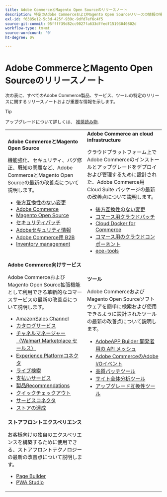 ```yaml
---
title: Adobe CommerceとMagento Open Sourceのリリースノート
description: 特定のAdobe CommerceおよびMagento Open Sourceリリースの情報の場所について説明します。
exl-id: f6385e12-5c3d-425f-939c-9dfd7ef6c4f5
source-git-commit: 95ffff39d82cc9027fa633dffedf15193040802d
workflow-type: tm+mt
source-wordcount: '0'
ht-degree: 0%

---
```


# Adobe CommerceとMagento Open Sourceのリリースノート

次の表に、すべてのAdobe Commerce製品、サービス、ツールの特定のリリースに関するリリースノートおよび重要な情報を示します。

>[!TIP]
>
>アップグレードについて詳しくは、 [推奨読み物](../../upgrade/resources/recommended-reading.md).

<table>
  <tbody>
    <tr>
      <td><strong>Adobe CommerceとMagento Open Source</strong>
        <p>機能強化、セキュリティ、バグ修正、既知の問題など、Adobe CommerceとMagento Open Sourceの最新の改善点について説明します。</p>
          <ul>
            <li><a href="https://developer.adobe.com/commerce/php/development/backward-incompatible-changes/">後方互換性のない変更</a></li>
            <li><a href="commerce/2-4-6.md">Adobe Commerce</a></li>
            <li><a href="open-source/2-4-6.md">Magento Open Source</a></li>
            <li><a href="security/2-4-5-p2.md">セキュリティパッチ</a></li>
            <li><a href="https://helpx.adobe.com/security/products/magento.html">Adobeセキュリティ情報</a></li>
            <li><a href="https://experienceleague.adobe.com/docs/commerce-admin/b2b/release-notes.html">Adobe Commerce用 B2B</a></li>
            <li><a href="https://experienceleague.adobe.com/docs/commerce-admin/inventory/release-notes.html">Inventory management</a></li>
          </ul>
        </td>
      <td><strong>Adobe Commerce an cloud infrastructure</strong>
        <p>クラウドプラットフォーム上でAdobe Commerceのインストールとアップグレードをデプロイおよび管理するために設計された、Adobe Commerce用 Cloud Suite パッケージの最新の改善点について説明します。</p>
          <ul>
            <li><a href="https://devdocs.magento.com/cloud/release-notes/backward-incompatible-changes.html">後方互換性のない変更</a></li>
            <li><a href="https://devdocs.magento.com/cloud/release-notes/mcp-release-notes.html">コマース用クラウドパッチ</a></li>
            <li><a href="https://devdocs.magento.com/cloud/release-notes/mcd-release-notes.html">Cloud Docker for Commerce</a></li>
            <li><a href="https://devdocs.magento.com/cloud/release-notes/mcc-release-notes.html">コマース用のクラウドコンポーネント</a></li>
            <li><a href="https://devdocs.magento.com/cloud/release-notes/ece-release-notes.html">ece-tools</a></li>
          </ul>
      </td>
    </tr>
    <tr>
      <td><strong>Adobe Commerce向けサービス</strong>
        <p>Adobe CommerceおよびMagento Open Source拡張機能として利用できる革新的なコマースサービスの最新の改善点について説明します。</p>
          <ul>
            <li><a href="https://experienceleague.adobe.com/docs/commerce-channels/amazon/release-notes.html">AmazonSales Channel</a></li>
            <li><a href="https://experienceleague.adobe.com/docs/commerce-merchant-services/catalog-service/release-notes.html">カタログサービス</a></li>
            <li><a href="https://experienceleague.adobe.com/docs/commerce-channels/channel-manager/release-notes.html">チャネルマネージャー（Walmart Marketplace セールス）</a></li>
            <li><a href="https://experienceleague.adobe.com/docs/commerce-merchant-services/experience-platform-connector/release-notes.html">Experience Platformコネクタ</a></li>
            <li><a href="https://experienceleague.adobe.com/docs/commerce-merchant-services/live-search/release-notes.html">ライブ検索</a></li>
            <li><a href="https://experienceleague.adobe.com/docs/commerce-merchant-services/payment-services/release-notes.html">支払いサービス</a></li>
            <li><a href="https://experienceleague.adobe.com/docs/commerce-merchant-services/product-recommendations/release-notes.html">製品Recommendations</a></li>
            <li><a href="https://experienceleague.adobe.com/docs/commerce-merchant-services/quick-checkout/release-notes.html?lang=en">クイックチェックアウト</a></li>
            <li><a href="https://experienceleague.adobe.com/docs/commerce-merchant-services/user-guides/integration-services/saas.html">サービスコネクタ</a></li>
            <li><a href="https://experienceleague.adobe.com/docs/commerce-merchant-services/store-fulfillment/release-notes.html?lang=en">ストアの達成</a></li>
          </ul>
        </td>
      <td><strong>ツール</strong>
        <p>Adobe CommerceおよびMagento Open Sourceソフトウェアを簡単に検索および使用できるように設計されたツールの最新の改善点について説明します。</p>
          <ul>
            <li><a href="https://developer.adobe.com/graphql-mesh-gateway/">AdobeAPP Builder 開発者用の API メッシュ</a></li>
            <li><a href="https://developer.adobe.com/commerce/events/get-started/release-notes/">Adobe CommerceのAdobe I/Oイベント</a></li>
            <li><a href="../../tools/quality-patches-tool/release-notes.md">品質パッチツール</a></li>
            <li><a href="../../tools/site-wide-analysis-tool/intro.md">サイト全体分析ツール</a></li>
            <li><a href="../../upgrade/upgrade-compatibility-tool/overview.md">アップグレード互換性ツール</a></li>
          </ul>
      </td>
    </tr>
    <tr>
       <td><strong>ストアフロントエクスペリエンス</strong>
        <p>お客様向けの独自のエクスペリエンスを構築するために使用できる、ストアフロントテクノロジーの最新の改善点について説明します。</p>
          <ul>
            <li><a href="https://experienceleague.adobe.com/docs/commerce-admin/page-builder/release-notes.html">Page Builder</a></li>
            <li><a href="https://github.com/magento/pwa-studio/releases/latest">PWA Studio</a></li>
          </ul>
      </td>
      <td></td>
    </tr>
  </tbody>
</table>
